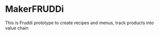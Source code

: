 # MakerFRUDDi
This is Fruddi prototype to create recipes and menus, track products into value chain
